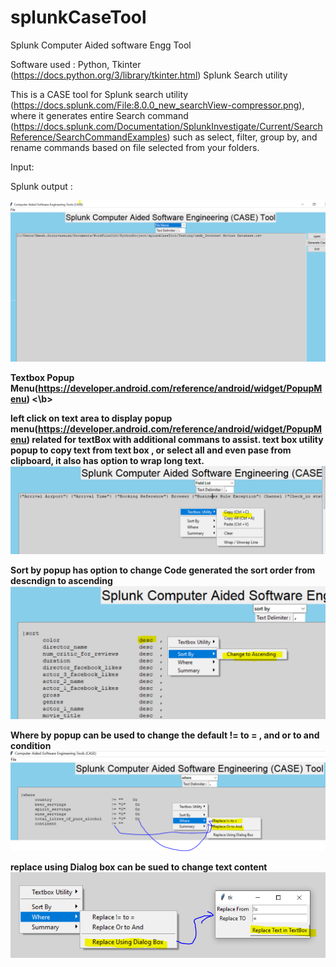 # splunkCaseTool
Splunk Computer Aided software Engg Tool

Software used : Python, Tkinter (https://docs.python.org/3/library/tkinter.html)  Splunk Search utility 

This   is a  CASE tool for Splunk search utility (https://docs.splunk.com/File:8.0.0_new_searchView-compressor.png), where it generates entire Search command (https://docs.splunk.com/Documentation/SplunkInvestigate/Current/SearchReference/SearchCommandExamples)  such as select, filter, group by, and  rename commands based on file selected from your folders.

Input: 

Splunk output :![]()

![Main Screen](/splunkcasetool.PNG)

<b> Textbox Popup Menu(https://developer.android.com/reference/android/widget/PopupMenu) <\b>

left click on text area to display popup menu(https://developer.android.com/reference/android/widget/PopupMenu) related for textBox with additional commans to assist.
text box utility popup to copy text from text box , or select all and even pase from clipboard, it also has option to wrap long text.
![Popupmenu For text](/popupmenuhiForTextbox.PNG)

Sort by popup has option to change Code generated the sort order from descndign to ascending
![Popupmenu For text](/popupmenuhiForTextboxSortBY.PNG)


Where by popup can be used  to change the default != to = , and or to and condition
![Popupmenu For text](/popupmenuhiForTextboxwhereby.PNG)

replace using Dialog box can be sued to change text content
![Popupmenu For text](/replaceusingdialog.PNG)

